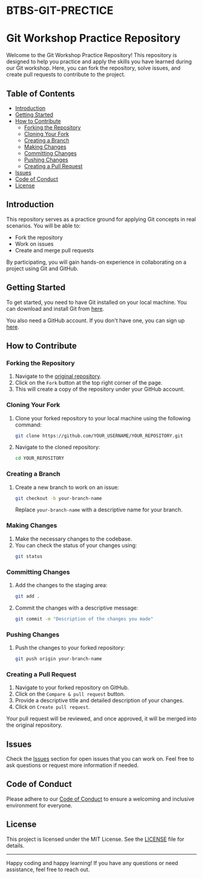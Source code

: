 # BTBS-GIT-PRECTICE
# Git Workshop Practice Repository

Welcome to the Git Workshop Practice Repository! This repository is designed to help you practice and apply the skills you have learned during our Git workshop. Here, you can fork the repository, solve issues, and create pull requests to contribute to the project.

## Table of Contents

- [Introduction](#introduction)
- [Getting Started](#getting-started)
- [How to Contribute](#how-to-contribute)
  - [Forking the Repository](#forking-the-repository)
  - [Cloning Your Fork](#cloning-your-fork)
  - [Creating a Branch](#creating-a-branch)
  - [Making Changes](#making-changes)
  - [Committing Changes](#committing-changes)
  - [Pushing Changes](#pushing-changes)
  - [Creating a Pull Request](#creating-a-pull-request)
- [Issues](#issues)
- [Code of Conduct](#code-of-conduct)
- [License](#license)

## Introduction

This repository serves as a practice ground for applying Git concepts in real scenarios. You will be able to:
- Fork the repository
- Work on issues
- Create and merge pull requests

By participating, you will gain hands-on experience in collaborating on a project using Git and GitHub.

## Getting Started

To get started, you need to have Git installed on your local machine. You can download and install Git from [here](https://git-scm.com/downloads).

You also need a GitHub account. If you don't have one, you can sign up [here](https://github.com/join).

## How to Contribute

### Forking the Repository

1. Navigate to the [original repository](https://github.com/YOUR_USERNAME/YOUR_REPOSITORY).
2. Click on the `Fork` button at the top right corner of the page.
3. This will create a copy of the repository under your GitHub account.

### Cloning Your Fork

1. Clone your forked repository to your local machine using the following command:
   ```bash
   git clone https://github.com/YOUR_USERNAME/YOUR_REPOSITORY.git
   ```
2. Navigate to the cloned repository:
   ```bash
   cd YOUR_REPOSITORY
   ```

### Creating a Branch

1. Create a new branch to work on an issue:
   ```bash
   git checkout -b your-branch-name
   ```
   Replace `your-branch-name` with a descriptive name for your branch.

### Making Changes

1. Make the necessary changes to the codebase.
2. You can check the status of your changes using:
   ```bash
   git status
   ```

### Committing Changes

1. Add the changes to the staging area:
   ```bash
   git add .
   ```
2. Commit the changes with a descriptive message:
   ```bash
   git commit -m "Description of the changes you made"
   ```

### Pushing Changes

1. Push the changes to your forked repository:
   ```bash
   git push origin your-branch-name
   ```

### Creating a Pull Request

1. Navigate to your forked repository on GitHub.
2. Click on the `Compare & pull request` button.
3. Provide a descriptive title and detailed description of your changes.
4. Click on `Create pull request`.

Your pull request will be reviewed, and once approved, it will be merged into the original repository.

## Issues

Check the [Issues](https://github.com/YOUR_USERNAME/YOUR_REPOSITORY/issues) section for open issues that you can work on. Feel free to ask questions or request more information if needed.

## Code of Conduct

Please adhere to our [Code of Conduct](CODE_OF_CONDUCT.md) to ensure a welcoming and inclusive environment for everyone.

## License

This project is licensed under the MIT License. See the [LICENSE](LICENSE) file for details.

---

Happy coding and happy learning! If you have any questions or need assistance, feel free to reach out.

